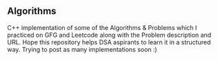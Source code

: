 ## Algorithms
C++ implementation of some of the Algorithms & Problems which I practiced on GFG and Leetcode along with the Problem description and URL.
Hope this repository helps DSA aspirants to learn it in a structured way. 
Trying to post as many implementations soon :)
